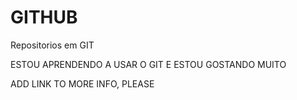 # GITHUB

Repositorios em GIT


ESTOU APRENDENDO A USAR O GIT E ESTOU GOSTANDO MUITO

ADD LINK TO MORE INFO, PLEASE
